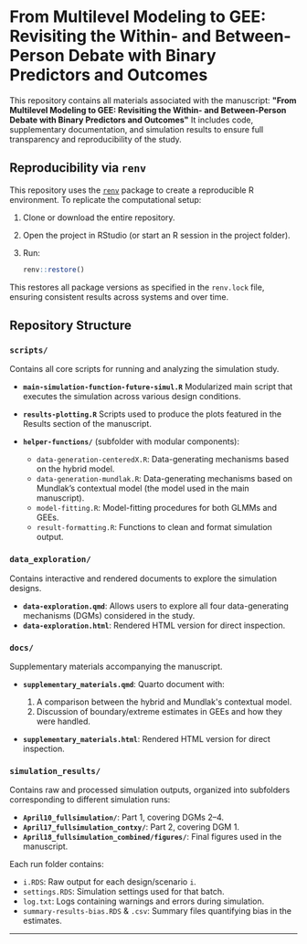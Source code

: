 # From Multilevel Modeling to GEE: Revisiting the Within- and Between-Person Debate with Binary Predictors and Outcomes

This repository contains all materials associated with the manuscript:
**"From Multilevel Modeling to GEE: Revisiting the Within- and Between-Person Debate with Binary Predictors and Outcomes"**
It includes code, supplementary documentation, and simulation results to ensure full transparency and reproducibility of the study.

## Reproducibility via `renv`

This repository uses the [`renv`](https://rstudio.github.io/renv/) package to create a reproducible R environment. To replicate the computational setup:

1. Clone or download the entire repository.
2. Open the project in RStudio (or start an R session in the project folder).
3. Run:

   ```r
   renv::restore()
   ```

This restores all package versions as specified in the `renv.lock` file, ensuring consistent results across systems and over time.

## Repository Structure

### `scripts/`

Contains all core scripts for running and analyzing the simulation study.

* **`main-simulation-function-future-simul.R`**
  Modularized main script that executes the simulation across various design conditions.

* **`results-plotting.R`**
  Scripts used to produce the plots featured in the Results section of the manuscript.

* **`helper-functions/`** (subfolder with modular components):

  * `data-generation-centeredX.R`: Data-generating mechanisms based on the hybrid model.
  * `data-generation-mundlak.R`: Data-generating mechanisms based on Mundlak’s contextual model (the model used in the main manuscript).
  * `model-fitting.R`: Model-fitting procedures for both GLMMs and GEEs.
  * `result-formatting.R`: Functions to clean and format simulation output.

### `data_exploration/`

Contains interactive and rendered documents to explore the simulation designs.

* **`data-exploration.qmd`**: Allows users to explore all four data-generating mechanisms (DGMs) considered in the study.
* **`data-exploration.html`**: Rendered HTML version for direct inspection.

### `docs/`

Supplementary materials accompanying the manuscript.

* **`supplementary_materials.qmd`**: Quarto document with:

  1. A comparison between the hybrid and Mundlak's contextual model.
  2. Discussion of boundary/extreme estimates in GEEs and how they were handled.
* **`supplementary_materials.html`**: Rendered HTML version for direct inspection.

### `simulation_results/`

Contains raw and processed simulation outputs, organized into subfolders corresponding to different simulation runs:

* **`April10_fullsimulation/`**: Part 1, covering DGMs 2–4.
* **`April17_fullsimulation_contxy/`**: Part 2, covering DGM 1.
* **`April18_fullsimulation_combined/figures/`**: Final figures used in the manuscript.

Each run folder contains:

* `i.RDS`: Raw output for each design/scenario `i`.
* `settings.RDS`: Simulation settings used for that batch.
* `log.txt`: Logs containing warnings and errors during simulation.
* `summary-results-bias.RDS` & `.csv`: Summary files quantifying bias in the estimates.

---
